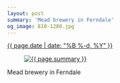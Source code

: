 ```yaml
---
layout: post
summary: 'Mead brewery in Ferndale'
og_image: 810-1280.jpg
---
```


<p>
 <time>
  <a href="/810">
   {{ page.date | date: "%B %-d, %Y" }}
  </a>
 </time>
 <a href="/810">
  <figure data-taken="3/30/2019">
   <img alt="{{ page.summary }}" sizes="(min-width: 700px) 50vw, calc(100vw - 2rem)" src="{{ site.assets_url }}/810-640.jpg" srcset="{{ site.assets_url }}/810-320.jpg 320w, {{ site.assets_url }}/810-640.jpg 640w, {{ site.assets_url }}/810-960.jpg 960w, {{ site.assets_url }}/810-1280.jpg 1280w"/>
  </figure>
 </a>
 <span>
  Mead brewery in Ferndale
 </span>
</p>
